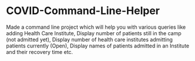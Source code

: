 # COVID-Command-Line-Helper
Made a command line project which will help you with various queries like adding Health Care Institute, Display number of patients still in the camp (not admitted yet), Display number of health care institutes admitting patients currently (Open), Display names of patients admitted in an Institute and their recovery time etc.
